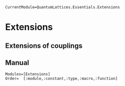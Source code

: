 ```@meta
CurrentModule=QuantumLattices.Essentials.Extensions
```

# Extensions

## Extensions of couplings

## Manual

```@autodocs
Modules=[Extensions]
Order=  [:module,:constant,:type,:macro,:function]
```
